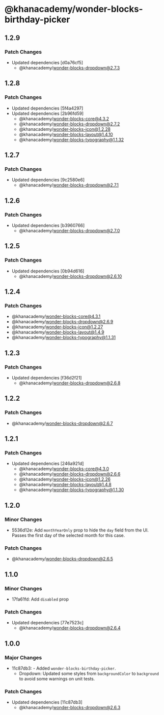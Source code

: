 # @khanacademy/wonder-blocks-birthday-picker

## 1.2.9

### Patch Changes

-   Updated dependencies [d0a76cf5]
    -   @khanacademy/wonder-blocks-dropdown@2.7.3

## 1.2.8

### Patch Changes

-   Updated dependencies [5f4a4297]
-   Updated dependencies [2b96fd59]
    -   @khanacademy/wonder-blocks-core@4.3.2
    -   @khanacademy/wonder-blocks-dropdown@2.7.2
    -   @khanacademy/wonder-blocks-icon@1.2.28
    -   @khanacademy/wonder-blocks-layout@1.4.10
    -   @khanacademy/wonder-blocks-typography@1.1.32

## 1.2.7

### Patch Changes

-   Updated dependencies [9c2580e6]
    -   @khanacademy/wonder-blocks-dropdown@2.7.1

## 1.2.6

### Patch Changes

-   Updated dependencies [b3960766]
    -   @khanacademy/wonder-blocks-dropdown@2.7.0

## 1.2.5

### Patch Changes

-   Updated dependencies [0b94d616]
    -   @khanacademy/wonder-blocks-dropdown@2.6.10

## 1.2.4

### Patch Changes

-   @khanacademy/wonder-blocks-core@4.3.1
-   @khanacademy/wonder-blocks-dropdown@2.6.9
-   @khanacademy/wonder-blocks-icon@1.2.27
-   @khanacademy/wonder-blocks-layout@1.4.9
-   @khanacademy/wonder-blocks-typography@1.1.31

## 1.2.3

### Patch Changes

-   Updated dependencies [f36d2f21]
    -   @khanacademy/wonder-blocks-dropdown@2.6.8

## 1.2.2

### Patch Changes

-   @khanacademy/wonder-blocks-dropdown@2.6.7

## 1.2.1

### Patch Changes

-   Updated dependencies [246a921d]
    -   @khanacademy/wonder-blocks-core@4.3.0
    -   @khanacademy/wonder-blocks-dropdown@2.6.6
    -   @khanacademy/wonder-blocks-icon@1.2.26
    -   @khanacademy/wonder-blocks-layout@1.4.8
    -   @khanacademy/wonder-blocks-typography@1.1.30

## 1.2.0

### Minor Changes

-   5536d12e: Add `monthYearOnly` prop to hide the `day` field from the UI. Passes the first day of the selected month for this case.

### Patch Changes

-   @khanacademy/wonder-blocks-dropdown@2.6.5

## 1.1.0

### Minor Changes

-   17fa61fd: Add `disabled` prop

### Patch Changes

-   Updated dependencies [77e7523c]
    -   @khanacademy/wonder-blocks-dropdown@2.6.4

## 1.0.0

### Major Changes

-   11c87db3: - Added `wonder-blocks-birthday-picker`.
    -   Dropdown: Updated some styles from `backgroundColor` to `background` to avoid some warnings on unit tests.

### Patch Changes

-   Updated dependencies [11c87db3]
    -   @khanacademy/wonder-blocks-dropdown@2.6.3
